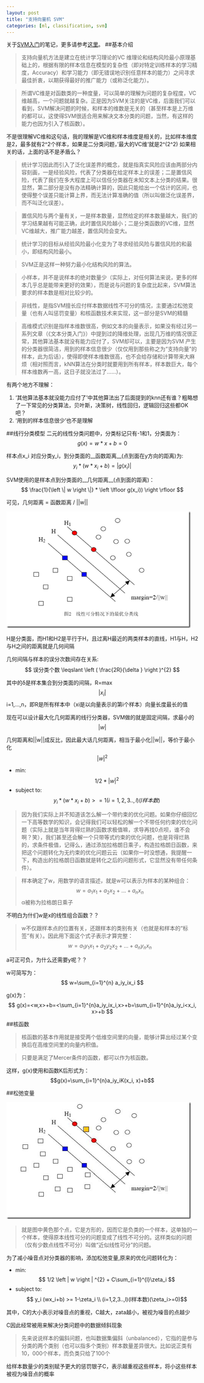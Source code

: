 ```yaml
---
layout: post
title: "支持向量机 SVM"
categories: [ml, classification, svm]
---
```


关于[SVM入门](http://www.blogjava.net/zhenandaci/archive/2009/02/13/254519.html)的笔记，更多请参考[这里](/posts/classification/)。
##基本介绍
>支持向量机方法是建立在统计学习理论的VC 维理论和结构风险最小原理基础上的，根据有限的样本信息在模型的复杂性（即对特定训练样本的学习精度，Accuracy）和学习能力（即无错误地识别任意样本的能力）之间寻求最佳折衷，以期获得最好的推广能力（或称泛化能力）。

>所谓VC维是对函数类的一种度量，可以简单的理解为问题的复杂程度，VC维越高，一个问题就越复杂。正是因为SVM关注的是VC维，后面我们可以看到，SVM解决问题的时候，和样本的维数是无关的（甚至样本是上万维的都可以，这使得SVM很适合用来解决文本分类的问题，当然，有这样的能力也因为引入了核函数）。

不是很理解VC维和这句话，我的理解是VC维和样本维度是相关的，比如样本维度是2，最多就有2^2个样本，如果是二分类问题，’最大的VC维‘就是2^(2^2)
如果相关的话，上面的话不是矛盾么？


>统计学习因此而引入了泛化误差界的概念，就是指真实风险应该由两部分内容刻画，一是经验风险，代表了分类器在给定样本上的误差；二是置信风险，代表了我们在多大程度上可以信任分类器在未知文本上分类的结果。很显然，第二部分是没有办法精确计算的，因此只能给出一个估计的区间，也使得整个误差只能计算上界，而无法计算准确的值（所以叫做泛化误差界，而不叫泛化误差）。

>置信风险与两个量有关，一是样本数量，显然给定的样本数量越大，我们的学习结果越有可能正确，此时置信风险越小；二是分类函数的VC维，显然VC维越大，推广能力越差，置信风险会变大。

>统计学习的目标从经验风险最小化变为了寻求经验风险与置信风险的和最小，即结构风险最小。

>SVM正是这样一种努力最小化结构风险的算法。

>小样本，并不是说样本的绝对数量少（实际上，对任何算法来说，更多的样本几乎总是能带来更好的效果），而是说与问题的复杂度比起来，SVM算法要求的样本数是相对比较少的。

>非线性，是指SVM擅长应付样本数据线性不可分的情况，主要通过松弛变量（也有人叫惩罚变量）和核函数技术来实现，这一部分是SVM的精髓

>高维模式识别是指样本维数很高，例如文本的向量表示，如果没有经过另一系列文章（《文本分类入门》）中提到过的降维处理，出现几万维的情况很正常，其他算法基本就没有能力应付了，SVM却可以，主要是因为SVM 产生的分类器很简洁，用到的样本信息很少（仅仅用到那些称之为“支持向量”的样本，此为后话），使得即使样本维数很高，也不会给存储和计算带来大麻烦（相对照而言，kNN算法在分类时就要用到所有样本，样本数巨大，每个样本维数再一高，这日子就没法过了……）。

有两个地方不理解：

1. ‘其他算法基本就没能力应付了’中其他算法出了后面提到的knn还有谁？粗略想了一下常见的分类算法，贝叶斯，决策树，线性回归，逻辑回归这些都OK吧？
2. ‘用到的样本信息很少’也不是理解

##线行分类模型
二元的线性分类问题中，分类标记只有-1和1，分类面为：$$ g(x) = w * x + b = 0 $$

样本点x_i 对应分类y_i，到分类面的__函数距离__(点到面在y方向的距离)为: $$ y_i * (w * x_i + b) =  \left |  g(x_i) \right | $$

SVM使用的是样本点到分类面的__几何距离__(点到面的距离)： $$ \frac{1}{\left \| w \right \|} * \left \lfloor g(x_i)) \right \rfloor $$

可见，几何距离 = 函数距离 / ||w||

![svm-max-margin](/image/svm-max-margin.png "SVM支持向量最大集合间距")

H是分类面，而H1和H2是平行于H，且过离H最近的两类样本的直线，H1与H，H2与H之间的距离就是几何间隔

几何间隔与样本的误分次数间存在关系: $$ 误分类个数 \leqslant  \left ( \frac{2R}{\delta } \right )^{2} $$

其中的δ是样本集合到分类面的间隔，R=max $$\left | x_i \right | $$ i=1,...,n，即R是所有样本中（xi是以向量表示的第i个样本）向量长度最长的值

现在可以设计最大化几何距离的线行分类器，SVM做的就是固定间隔，求最小的$$\left | w \right | $$

几何距离和||w||成反比，因此最大话几何距离，相当于最小化||w||，等价于最小化$$\left | w \right | ^{2}$$

  * min: $$ 1/2 * \left | w \right | ^{2} $$  
  * subject to: $$ y_i * (w*x_i+b) >= 1 (i=1,2,3..,l)(l样本数) $$

>因为我们实际上并不知道该怎么解一个带约束的优化问题。如果你仔细回忆一下高等数学的知识，会记得我们可以轻松的解一个不带任何约束的优化问题（实际上就是当年背得烂熟的函数求极值嘛，求导再找0点呗，谁不会啊？笑），我们甚至还会解一个只带等式约束的优化问题，也是背得烂熟的，求条件极值，记得么，通过添加拉格朗日乘子，构造拉格朗日函数，来把这个问题转化为无约束的优化问题云云（如果你一时没想通，我提醒一下，构造出的拉格朗日函数就是转化之后的问题形式，它显然没有带任何条件）。

>样本确定了w，用数学的语言描述，就是w可以表示为样本的某种组合：$$w = a_1x_1 + a_2x_2 +...+ a_nx_n$$
>α被称为拉格朗日乘子

不明白为什们w是x的线性组合函数？？

>w不仅跟样本点的位置有关，还跟样本的类别有关（也就是和样本的“标签”有关）。因此用下面这个式子表示才算完整：$$w=a_1y_1x_1 + a_2y_2x_2 +...+ a_ny_nx_n$$

a可正可负，为什么还需要y呢？？

w可简写为：$$ w=\sum_{i=1}^{n} a_iy_ix_i $$

g(x)为： $$ g(x)=<w,x>+b=<\sum_{i=1}^{n}a_iy_ix_i,x>+b=\sum_{i=1}^{n}a_iy_i<x_i, x>+b $$

##核函数
>核函数的基本作用就是接受两个低维空间里的向量，能够计算出经过某个变换后在高维空间里的向量内积值。

>只要是满足了Mercer条件的函数，都可以作为核函数。

这样，g(x)使用和函数K后形式为：$$g(x)=\sum_{i=1}^{n}a_iy_iK(x_i, x)+b$$

##松弛变量

![With Noise](/image/svm-with-noise.png)

>就是图中黄色那个点，它是方形的，因而它是负类的一个样本，这单独的一个样本，使得原本线性可分的问题变成了线性不可分的。这样类似的问题（仅有少数点线性不可分）叫做“近似线性可分”的问题。

为了减小噪音点对分类器的影响，添加松弛变量,原来的优化问题转化为：

  * min:        $$ 1/2 \left | w \right | ^{2} + C\sum_{i=1}^{l}\zeta_i $$  
  * subject to: $$ y_i (wx_i+b) >= 1-\zeta_i \\ (i=1,2,3..,l)(l样本数)(\zeta_i>=0)$$

其中，C的大小表示对噪音点的重视，C越大，zata越小，被视为噪音的点越少

C因此经常被用来解决分类问题中的数据倾斜现象

>先来说说样本的偏斜问题，也叫数据集偏斜（unbalanced），它指的是参与分类的两个类别（也可以指多个类别）样本数量差异很大。比如说正类有10，000个样本，而负类只给了100个

给样本数量少的类别赋予更大的惩罚银子C，表示越重视这些样本，将小这些样本被视为噪音点的概率
